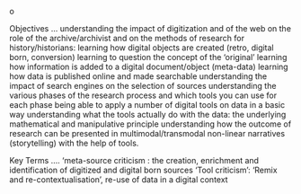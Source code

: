 o








Objectives 
...
understanding the impact of digitization and of the web on the role of the archive/archivist and on the methods of research for history/historians:
learning how digital objects are created (retro, digital born, conversion)
learning to question the concept of the ‘original’
learning how information is added to a digital document/object (meta-data)
learning how data is published online and made searchable
understanding the impact of search engines on the selection of sources
understanding the various phases of the research process and which tools you can use for each phase 
being able to apply a number of digital tools on data in a basic way
understanding what the tools actually do with the data: the underlying mathematical and manipulative principle
understanding how the outcome of research can be presented in multimodal/transmodal non-linear narratives (storytelling) with the help of tools.

Key Terms 
 …. 
 ‘meta-source criticism :  the creation, enrichment and identification of digitized and digital born sources 
 ‘Tool criticism’:
 ‘Remix and re-contextualisation’, re-use of data in a digital context 
 

